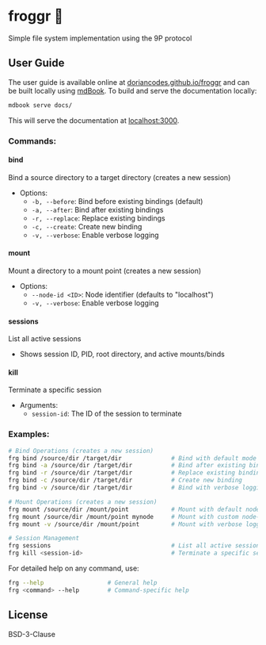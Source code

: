# froggr 🐸

Simple file system implementation using the 9P protocol

## User Guide

The user guide is available online at [doriancodes.github.io/froggr](https://doriancodes.github.io/froggr/) and can be built locally using [mdBook](https://rust-lang.github.io/mdBook/). To build and serve the documentation locally:

```bash
mdbook serve docs/
```

This will serve the documentation at [localhost:3000](http://localhost:3000).

### Commands:

#### bind
Bind a source directory to a target directory (creates a new session)
- Options:
  - `-b, --before`: Bind before existing bindings (default)
  - `-a, --after`: Bind after existing bindings
  - `-r, --replace`: Replace existing bindings
  - `-c, --create`: Create new binding
  - `-v, --verbose`: Enable verbose logging

#### mount
Mount a directory to a mount point (creates a new session)
- Options:
  - `--node-id <ID>`: Node identifier (defaults to "localhost")
  - `-v, --verbose`: Enable verbose logging

#### sessions
List all active sessions
- Shows session ID, PID, root directory, and active mounts/binds

#### kill
Terminate a specific session
- Arguments:
  - `session-id`: The ID of the session to terminate

### Examples:

```bash
# Bind Operations (creates a new session)
frg bind /source/dir /target/dir              # Bind with default mode (before)
frg bind -a /source/dir /target/dir           # Bind after existing bindings
frg bind -r /source/dir /target/dir           # Replace existing bindings
frg bind -c /source/dir /target/dir           # Create new binding
frg bind -v /source/dir /target/dir           # Bind with verbose logging

# Mount Operations (creates a new session)
frg mount /source/dir /mount/point            # Mount with default node-id
frg mount /source/dir /mount/point mynode     # Mount with custom node-id
frg mount -v /source/dir /mount/point         # Mount with verbose logging

# Session Management
frg sessions                                  # List all active sessions
frg kill <session-id>                         # Terminate a specific session
```

For detailed help on any command, use:
```bash
frg --help                  # General help
frg <command> --help        # Command-specific help
```

## License

BSD-3-Clause

